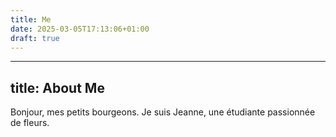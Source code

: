 ```yaml
---
title: Me
date: 2025-03-05T17:13:06+01:00
draft: true
---
```

---
title: About Me
---
 
Bonjour, mes petits bourgeons. Je suis Jeanne, une étudiante passionnée de fleurs. 
